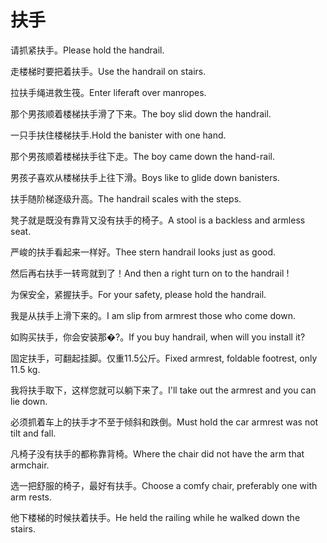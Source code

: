 # 扶手

<p><span class="chinese">请抓紧扶手。</span><span class="english">Please hold the handrail.</span></p>

<p><span class="chinese">走楼梯时要把着扶手。</span><span class="english">Use the handrail on stairs.</span></p>

<p><span class="chinese">拉扶手绳进救生筏。</span><span class="english">Enter liferaft over manropes.</span></p>

<p><span class="chinese">那个男孩顺着楼梯扶手滑了下来。</span><span class="english">The boy slid down the handrail.</span></p>

<p><span class="chinese">一只手扶住楼梯扶手.</span><span class="english">Hold the banister with one hand.</span></p>

<p><span class="chinese">那个男孩顺着楼梯扶手往下走。</span><span class="english">The boy came down the hand-rail.</span></p>

<p><span class="chinese">男孩子喜欢从楼梯扶手上往下滑。</span><span class="english">Boys like to glide down banisters.</span></p>

<p><span class="chinese">扶手随阶梯逐级升高。</span><span class="english">The handrail scales with the steps.</span></p>

<p><span class="chinese">凳子就是既没有靠背又没有扶手的椅子。</span><span class="english">A stool is a backless and armless seat.</span></p>

<p><span class="chinese">严峻的扶手看起来一样好。</span><span class="english">Thee stern handrail looks just as good.</span></p>

<p><span class="chinese">然后再右扶手一转弯就到了！</span><span class="english">And then a right turn on to the handrail !</span></p>

<p><span class="chinese">为保安全，紧握扶手。</span><span class="english">For your safety, please hold the handrail.</span></p>

<p><span class="chinese">我是从扶手上滑下来的。</span><span class="english">I am slip from armrest those who come down.</span></p>

<p><span class="chinese">如购买扶手，你会安装那�?。</span><span class="english">If you buy handrail, when will you install it?</span></p>

<p><span class="chinese">固定扶手，可翻起挂脚。仅重11.5公斤。</span><span class="english">Fixed armrest, foldable footrest, only 11.5 kg.</span></p>

<p><span class="chinese">我将扶手取下，这样您就可以躺下来了。</span><span class="english">I'll take out the armrest and you can lie down.</span></p>

<p><span class="chinese">必须抓着车上的扶手才不至于倾斜和跌倒。</span><span class="english">Must hold the car armrest was not tilt and fall.</span></p>

<p><span class="chinese">凡椅子没有扶手的都称靠背椅。</span><span class="english">Where the chair did not have the arm that armchair.</span></p>

<p><span class="chinese">选一把舒服的椅子，最好有扶手。</span><span class="english">Choose a comfy chair, preferably one with arm rests.</span></p>

<p><span class="chinese">他下楼梯的时候扶着扶手。</span><span class="english">He held the railing while he walked down the stairs.</span></p>

